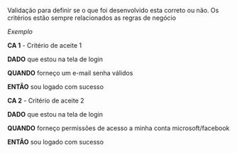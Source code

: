 Validação para definir se o que foi desenvolvido esta correto ou não.
Os critérios estão sempre relacionados as regras de negócio

*Exemplo*

**CA 1** - Critério de aceite 1

**DADO** que estou na tela de login

**QUANDO** forneço um e-mail senha válidos

**ENTÃO** sou logado com sucesso


**CA 2** - Critério de aceite 2

**DADO** que estou na tela de login

**QUANDO** forneço permissões de acesso a minha conta microsoft/facebook

**ENTÃO** sou logado com sucesso